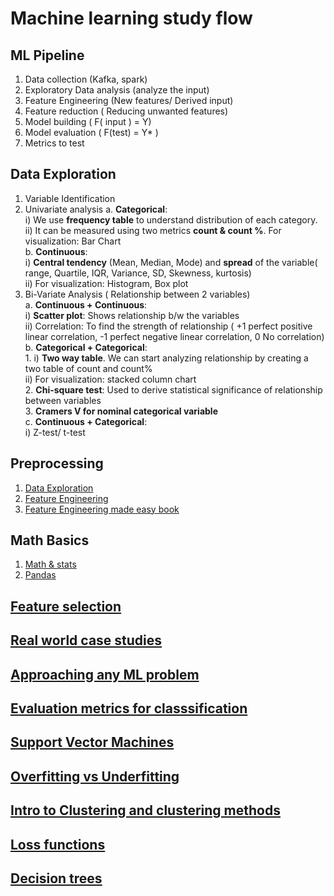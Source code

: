 # Machine learning study flow

## ML Pipeline
1. Data collection (Kafka, spark)
2. Exploratory Data analysis (analyze the input)
3. Feature Engineering (New features/ Derived input)
4. Feature reduction ( Reducing unwanted features)
5. Model building (  F( input ) = Y)
6. Model evaluation ( F(test) = Y* )
7. Metrics to test

## Data Exploration
1. Variable Identification
2. Univariate analysis
    a. **Categorical**:  
       i) We use **frequency table** to understand distribution of each category.  
       ii) It can be measured using two metrics **count & count %**. For visualization: Bar Chart  
    b. **Continuous**:  
       i) **Central tendency** (Mean, Median, Mode) and **spread** of the variable( range, Quartile, IQR, Variance, SD, Skewness, kurtosis)  
       ii) For visualization: Histogram, Box plot  
3. Bi-Variate Analysis ( Relationship between 2 variables)  
    a. **Continuous + Continuous**:  
       i) **Scatter plot**: Shows relationship b/w the variables  
       ii) Correlation: To find the strength of relationship ( +1 perfect positive linear correlation, -1 perfect negative linear     correlation, 0 No correlation)  
    b. **Categorical + Categorical**:   
       1. i) **Two way table**. We can start analyzing relationship by creating a two table of count and count%  
          ii) For visualization: stacked column chart  
       2. **Chi-square test**: Used to derive statistical significance of relationship between variables  
       3. **Cramers V for nominal categorical variable**  
    c. **Continuous + Categorical**:  
       i) Z-test/ t-test  
 
## Preprocessing
1. [Data Exploration](https://www.analyticsvidhya.com/blog/2016/01/guide-data-exploration/)  
2. [Feature Engineering](https://towardsdatascience.com/understanding-feature-engineering-part-1-continuous-numeric-data-da4e47099a7b)  
3. [Feature Engineering made easy book](https://github.com/PacktPublishing/Feature-Engineering-Made-Easy)  

## Math Basics
1. [Math & stats](https://github.com/dipanjanS/practical-machine-learning-with-python/blob/master/notebooks/Ch01_Machine_Learning_Basics/NLP%2C%20Math%20%26%20Stats%20Examples.ipynb)  
2. [Pandas](https://github.com/ritchieng/pandas-guides)
## [Feature selection](https://github.com/dipanjanS/practical-machine-learning-with-python/blob/master/notebooks/Ch04_Feature_Engineering_and_Selection/Feature%20Selection.ipynb)  
## [Real world case studies](https://github.com/dipanjanS/practical-machine-learning-with-python/tree/master/notebooks#part-iii-real-world-case-studies)

## [Approaching any ML problem](http://blog.kaggle.com/2016/07/21/approaching-almost-any-machine-learning-problem-abhishek-thakur/)  
## [Evaluation metrics for classsification](https://towardsdatascience.com/evaluation-metrics-for-classification-409568938a7d)
## [Support Vector Machines](https://medium.com/machine-learning-101/chapter-2-svm-support-vector-machine-theory-f0812effc72)  
## [Overfitting vs Underfitting](https://towardsdatascience.com/overfitting-vs-underfitting-a-complete-example-d05dd7e19765)  
## [Intro to Clustering and clustering methods](https://www.analyticsvidhya.com/blog/2016/11/an-introduction-to-clustering-and-different-methods-of-clustering/)  
## [Loss functions](https://medium.com/data-science-group-iitr/loss-functions-and-optimization-algorithms-demystified-bb92daff331c)  
## [Decision trees](https://www.analyticsvidhya.com/blog/2016/04/complete-tutorial-tree-based-modeling-scratch-in-python/)  
## []()
